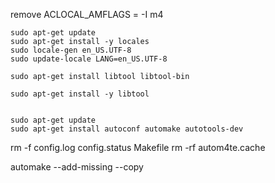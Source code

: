 
remove 
ACLOCAL_AMFLAGS = -I m4

```
sudo apt-get update
sudo apt-get install -y locales
sudo locale-gen en_US.UTF-8
sudo update-locale LANG=en_US.UTF-8

```
```
sudo apt-get install libtool libtool-bin
```

```
sudo apt-get install -y libtool
```

```

sudo apt-get update
sudo apt-get install autoconf automake autotools-dev

```

rm -f config.log config.status Makefile
rm -rf autom4te.cache



automake --add-missing --copy


